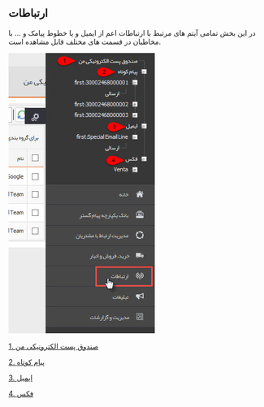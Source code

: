 ﻿## ارتباطات

در این بخش تمامی آیتم های مرتبط با ارتباطات اعم از ایمیل و یا خطوط پیامک و ... با مخاطبان در قسمت های مختلف قابل مشاهده  است.

![](Communications1.jpg)

[1. صندوق پست الکترونیکی من](Mailbox%2Fmailbox.md)

[2. پیام کوتاه](sms-connet%2Fsms-connect.md)

[3. ایمیل](email-conect%2Femail-connect.md)

[4. فکس](fax-conect%2Ffax-connect.md)